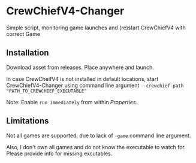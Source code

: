 # CrewChiefV4-Changer
Simple script, monitoring game launches and (re)start CrewChiefV4 with correct Game

## Installation
Download asset from releases. Place anywhere and launch.

In case CrewCheifV4 is not installed in default locations, start CrewChiefV4-Changer using command line
argument `--crewchief-path "PATH_TO_CREWCHIEF_EXECUTABLE"`

Note: Enable `run immediately` from within _Properties_.

## Limitations
Not all games are supported, due to lack of `-game` command line argument.

Also, I don't own all games and do not know the executable to watch for. Please provide info for missing excutables.



